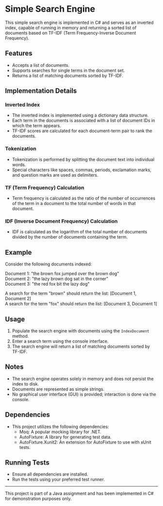 # Simple Search Engine

This simple search engine is implemented in C# and serves as an inverted index, capable of running in memory and returning a sorted list of documents based on TF-IDF (Term Frequency-Inverse Document Frequency).

## Features

- Accepts a list of documents.
- Supports searches for single terms in the document set.
- Returns a list of matching documents sorted by TF-IDF.

## Implementation Details

### Inverted Index
- The inverted index is implemented using a dictionary data structure.
- Each term in the documents is associated with a list of document IDs in which the term appears.
- TF-IDF scores are calculated for each document-term pair to rank the documents.

### Tokenization
- Tokenization is performed by splitting the document text into individual words.
- Special characters like spaces, commas, periods, exclamation marks, and question marks are used as delimiters.

### TF (Term Frequency) Calculation
- Term frequency is calculated as the ratio of the number of occurrences of the term in a document to the total number of words in that document.

### IDF (Inverse Document Frequency) Calculation
- IDF is calculated as the logarithm of the total number of documents divided by the number of documents containing the term.

## Example
Consider the following documents indexed:

Document 1: "the brown fox jumped over the brown dog"  
Document 2: "the lazy brown dog sat in the corner"  
Document 3: "the red fox bit the lazy dog"

A search for the term "brown" should return the list: [Document 1, Document 2]  
A search for the term "fox" should return the list: [Document 3, Document 1]

## Usage
1. Populate the search engine with documents using the `IndexDocument` method.
2. Enter a search term using the console interface.
3. The search engine will return a list of matching documents sorted by TF-IDF.

## Notes
- The search engine operates solely in memory and does not persist the index to disk.
- Documents are represented as simple strings.
- No graphical user interface (GUI) is provided; interaction is done via the console.

## Dependencies
- This project utilizes the following dependencies:
  - Moq: A popular mocking library for .NET.
  - AutoFixture: A library for generating test data.
  - AutoFixture.Xunit2: An extension for AutoFixture to use with xUnit tests.

## Running Tests
- Ensure all dependencies are installed.
- Run the tests using your preferred test runner.

---
This project is part of a Java assignment and has been implemented in C# for demonstration purposes only.
